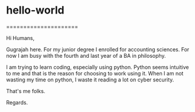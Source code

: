 # hello-world
=====================

Hi Humans, 

Gugrajah here. For my junior degree I enrolled for accounting sciences. For now 
I am busy with the fourth and last year of a BA in philosophy. 

I am trying to learn coding, especially using python. Python seems intuitive to me
and that is the reason for choosing to work using it. When I am not wasting my
time on python, I waste it reading a lot on cyber security.

That's me folks. 

Regards.
